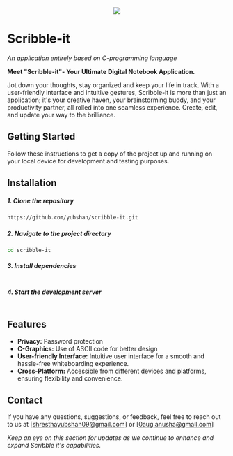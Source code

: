 
<div align="center">
  <img src="https://github.com/yubshan/scribble-it/assets/140963281/62c3e1d7-c21b-4095-9b53-11960a8a5069">
</div>

<h1 align="left">Scribble-it</h1>


<p align="justify">
  <i> An application entirely based on C-programming language</i>
</p>


**Meet "Scribble-it"- Your Ultimate Digital Notebook Application.**

Jot down your thoughts, stay organized and keep your life in track.
With a user-friendly interface and intuitive gestures, Scribble-it is more than just an application; it's your creative haven, your brainstorming buddy, and your productivity partner, all rolled into one seamless experience. Create, edit, and update your way to the brilliance.



## Getting Started
Follow these instructions to get a copy of the project up and running on your local device for development and testing purposes.

## Installation
  
##### 1. Clone the repository 

```sh
https://github.com/yubshan/scribble-it.git
```

##### 2. Navigate to the project directory

```sh
cd scribble-it
```

##### 3. Install dependencies


```sh

```

##### 4. Start the development server

```sh

```


## Features
- **Privacy:** Password protection
- **C-Graphics:** Use of ASCII code for better design 
- **User-friendly Interface:** Intuitive user interface for a smooth and hassle-free whiteboarding experience.
- **Cross-Platform:** Accessible from different devices and platforms, ensuring flexibility and convenience.



## Contact

If you have any questions, suggestions, or feedback, feel free to reach out to us at [shresthayubshan09@gmail.com] or [0aug.anusha@gmail.com]

_Keep an eye on this section for updates as we continue to enhance and expand Scribble it's capabilities._




